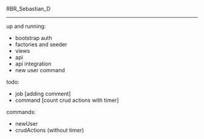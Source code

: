 RBR_Sebastian_D

<hr />

up and running:
- bootstrap auth
- factories and seeder
- views
- api
- api integration
- new user command

todo:
- job [adding comment]
- command [count crud actions with timer]


commands:
- newUser
- crudActions (without timer)